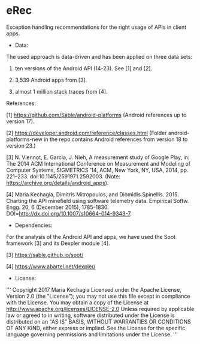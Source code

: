 # eRec

Exception handling recommendations for the right usage of APIs in client apps.

* Data:

The used approach is data-driven and has been applied on three data sets:

1. ten versions of the Android API (14-23). See [1] and [2].

2. 3,539 Android apps from [3].

3. almost 1 million stack traces from [4].

References:

[1] https://github.com/Sable/android-platforms (Android references up to version 17).

[2] https://developer.android.com/reference/classes.html (Folder android-platforms-new in the repo contains Android references from version 18 to version 23.)

[3] N. Viennot, E. Garcia, J. Nieh, A measurement study of Google Play, in: The 2014 ACM International Conference on Measurement and Modeling of Computer Systems, SIGMETRICS ’14, ACM, New York, NY, USA, 2014, pp. 221–233. doi:10.1145/2591971.2592003. (Note: https://archive.org/details/android_apps).

[4] Maria Kechagia, Dimitris Mitropoulos, and Diomidis Spinellis. 2015. Charting the API minefield using software telemetry data. Empirical Softw. Engg. 20, 6 (December 2015), 1785-1830. DOI=http://dx.doi.org/10.1007/s10664-014-9343-7.

* Dependencies:

For the analysis of the Android API and apps, we have used the Soot framework [3] and its Dexpler module [4].

[3] https://sable.github.io/soot/

[4] https://www.abartel.net/dexpler/

* License:

'''
Copyright 2017 Maria Kechagia
Licensed under the Apache License, Version 2.0 (the "License");
you may not use this file except in compliance with the License.
You may obtain a copy of the License at
    http://www.apache.org/licenses/LICENSE-2.0
Unless required by applicable law or agreed to in writing, software
distributed under the License is distributed on an "AS IS" BASIS,
WITHOUT WARRANTIES OR CONDITIONS OF ANY KIND, either express or implied.
See the License for the specific language governing permissions and
limitations under the License.
'''

